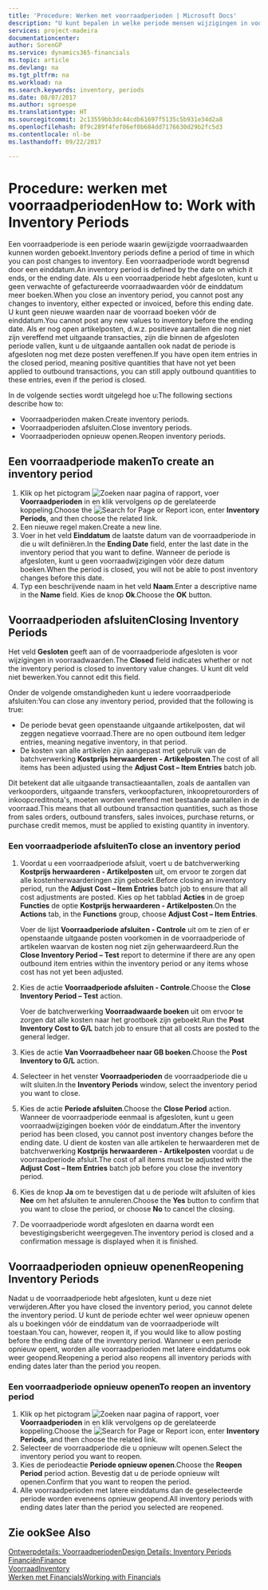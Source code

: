 ```yaml
---
title: 'Procedure: Werken met voorraadperioden | Microsoft Docs'
description: "U kunt bepalen in welke periode mensen wijzigingen in voorraad kunnen boeken door voorraadperioden te definiëren."
services: project-madeira
documentationcenter: 
author: SorenGP
ms.service: dynamics365-financials
ms.topic: article
ms.devlang: na
ms.tgt_pltfrm: na
ms.workload: na
ms.search.keywords: inventory, periods
ms.date: 08/07/2017
ms.author: sgroespe
ms.translationtype: HT
ms.sourcegitcommit: 2c13559bb3dc44cdb61697f5135c5b931e34d2a8
ms.openlocfilehash: 8f9c289f4fef06ef0b684dd7176630d29b2fc5d3
ms.contentlocale: nl-be
ms.lasthandoff: 09/22/2017

---
```

# <a name="how-to-work-with-inventory-periods"></a><span data-ttu-id="6a81a-103">Procedure: werken met voorraadperioden</span><span class="sxs-lookup"><span data-stu-id="6a81a-103">How to: Work with Inventory Periods</span></span>
<span data-ttu-id="6a81a-104">Een voorraadperiode is een periode waarin gewijzigde voorraadwaarden kunnen worden geboekt.</span><span class="sxs-lookup"><span data-stu-id="6a81a-104">Inventory periods define a period of time in which you can post changes to inventory.</span></span> <span data-ttu-id="6a81a-105">Een voorraadperiode wordt begrensd door een einddatum.</span><span class="sxs-lookup"><span data-stu-id="6a81a-105">An inventory period is defined by the date on which it ends, or the ending date.</span></span> <span data-ttu-id="6a81a-106">Als u een voorraadperiode hebt afgesloten, kunt u geen verwachte of gefactureerde voorraadwaarden vóór de einddatum meer boeken.</span><span class="sxs-lookup"><span data-stu-id="6a81a-106">When you close an inventory period, you cannot post any changes to inventory, either expected or invoiced, before this ending date.</span></span> <span data-ttu-id="6a81a-107">U kunt geen nieuwe waarden naar de voorraad boeken vóór de einddatum.</span><span class="sxs-lookup"><span data-stu-id="6a81a-107">You cannot post any new values to inventory before the ending date.</span></span> <span data-ttu-id="6a81a-108">Als er nog open artikelposten, d.w.z. positieve aantallen die nog niet zijn vereffend met uitgaande transacties, zijn die binnen de afgesloten periode vallen, kunt u de uitgaande aantallen ook nadat de periode is afgesloten nog met deze posten vereffenen.</span><span class="sxs-lookup"><span data-stu-id="6a81a-108">If you have open item entries in the closed period, meaning positive quantities that have not yet been applied to outbound transactions, you can still apply outbound quantities to these entries, even if the period is closed.</span></span>  

<span data-ttu-id="6a81a-109">In de volgende secties wordt uitgelegd hoe u:</span><span class="sxs-lookup"><span data-stu-id="6a81a-109">The following sections describe how to:</span></span>  

* <span data-ttu-id="6a81a-110">Voorraadperioden maken.</span><span class="sxs-lookup"><span data-stu-id="6a81a-110">Create inventory periods.</span></span>  
* <span data-ttu-id="6a81a-111">Voorraadperioden afsluiten.</span><span class="sxs-lookup"><span data-stu-id="6a81a-111">Close inventory periods.</span></span>  
* <span data-ttu-id="6a81a-112">Voorraadperioden opnieuw openen.</span><span class="sxs-lookup"><span data-stu-id="6a81a-112">Reopen inventory periods.</span></span>  

## <a name="to-create-an-inventory-period"></a><span data-ttu-id="6a81a-113">Een voorraadperiode maken</span><span class="sxs-lookup"><span data-stu-id="6a81a-113">To create an inventory period</span></span>  
1. <span data-ttu-id="6a81a-114">Klik op het pictogram ![Zoeken naar pagina of rapport](media/ui-search/search_small.png "pictogram Zoeken naar pagina of rapport"), voer **Voorraadperioden** in en klik vervolgens op de gerelateerde koppeling.</span><span class="sxs-lookup"><span data-stu-id="6a81a-114">Choose the ![Search for Page or Report](media/ui-search/search_small.png "Search for Page or Report icon") icon, enter **Inventory Periods**, and then choose the related link.</span></span>  
2. <span data-ttu-id="6a81a-115">Een nieuwe regel maken.</span><span class="sxs-lookup"><span data-stu-id="6a81a-115">Create a new line.</span></span>  
3. <span data-ttu-id="6a81a-116">Voer in het veld **Einddatum** de laatste datum van de voorraadperiode in die u wilt definiëren.</span><span class="sxs-lookup"><span data-stu-id="6a81a-116">In the **Ending Date** field, enter the last date in the inventory period that you want to define.</span></span> <span data-ttu-id="6a81a-117">Wanneer de periode is afgesloten, kunt u geen voorraadwijzigingen vóór deze datum boeken.</span><span class="sxs-lookup"><span data-stu-id="6a81a-117">When the period is closed, you will not be able to post inventory changes before this date.</span></span>  
4. <span data-ttu-id="6a81a-118">Typ een beschrijvende naam in het veld **Naam**.</span><span class="sxs-lookup"><span data-stu-id="6a81a-118">Enter a descriptive name in the **Name** field.</span></span> <span data-ttu-id="6a81a-119">Kies de knop **Ok**.</span><span class="sxs-lookup"><span data-stu-id="6a81a-119">Choose the **OK** button.</span></span>  

## <a name="closing-inventory-periods"></a><span data-ttu-id="6a81a-120">Voorraadperioden afsluiten</span><span class="sxs-lookup"><span data-stu-id="6a81a-120">Closing Inventory Periods</span></span>  
<span data-ttu-id="6a81a-121">Het veld **Gesloten** geeft aan of de voorraadperiode afgesloten is voor wijzigingen in voorraadwaarden.</span><span class="sxs-lookup"><span data-stu-id="6a81a-121">The **Closed** field indicates whether or not the inventory period is closed to inventory value changes.</span></span> <span data-ttu-id="6a81a-122">U kunt dit veld niet bewerken.</span><span class="sxs-lookup"><span data-stu-id="6a81a-122">You cannot edit this field.</span></span>  

<span data-ttu-id="6a81a-123">Onder de volgende omstandigheden kunt u iedere voorraadperiode afsluiten:</span><span class="sxs-lookup"><span data-stu-id="6a81a-123">You can close any inventory period, provided that the following is true:</span></span>  

* <span data-ttu-id="6a81a-124">De periode bevat geen openstaande uitgaande artikelposten, dat wil zeggen negatieve voorraad.</span><span class="sxs-lookup"><span data-stu-id="6a81a-124">There are no open outbound item ledger entries, meaning negative inventory, in that period.</span></span>  
* <span data-ttu-id="6a81a-125">De kosten van alle artikelen zijn aangepast met gebruik van de batchverwerking **Kostprijs herwaarderen - Artikelposten**.</span><span class="sxs-lookup"><span data-stu-id="6a81a-125">The cost of all items has been adjusted using the **Adjust Cost – Item Entries** batch job.</span></span>  

<span data-ttu-id="6a81a-126">Dit betekent dat alle uitgaande transactieaantallen, zoals de aantallen van verkooporders, uitgaande transfers, verkoopfacturen, inkoopretourorders of inkoopcreditnota's, moeten worden vereffend met bestaande aantallen in de voorraad.</span><span class="sxs-lookup"><span data-stu-id="6a81a-126">This means that all outbound transaction quantities, such as those from sales orders, outbound transfers, sales invoices, purchase returns, or purchase credit memos, must be applied to existing quantity in inventory.</span></span>  

### <a name="to-close-an-inventory-period"></a><span data-ttu-id="6a81a-127">Een voorraadperiode afsluiten</span><span class="sxs-lookup"><span data-stu-id="6a81a-127">To close an inventory period</span></span>  
1. <span data-ttu-id="6a81a-128">Voordat u een voorraadperiode afsluit, voert u de batchverwerking **Kostprijs herwaarderen - Artikelposten** uit, om ervoor te zorgen dat alle kostenherwaarderingen zijn geboekt.</span><span class="sxs-lookup"><span data-stu-id="6a81a-128">Before closing an inventory period, run the **Adjust Cost – Item Entries** batch job to ensure that all cost adjustments are posted.</span></span> <span data-ttu-id="6a81a-129">Kies op het tabblad **Acties** in de groep **Functies** de optie **Kostprijs herwaarderen - Artikelposten**.</span><span class="sxs-lookup"><span data-stu-id="6a81a-129">On the **Actions** tab, in the **Functions** group, choose **Adjust Cost – Item Entries**.</span></span>  

     <span data-ttu-id="6a81a-130">Voer de lijst **Voorraadperiode afsluiten - Controle** uit om te zien of er openstaande uitgaande posten voorkomen in de voorraadperiode of artikelen waarvan de kosten nog niet zijn geherwaardeerd.</span><span class="sxs-lookup"><span data-stu-id="6a81a-130">Run the **Close Inventory Period – Test** report to determine if there are any open outbound item entries within the inventory period or any items whose cost has not yet been adjusted.</span></span>  
2. <span data-ttu-id="6a81a-131">Kies de actie **Voorraadperiode afsluiten - Controle**.</span><span class="sxs-lookup"><span data-stu-id="6a81a-131">Choose the **Close Inventory Period – Test** action.</span></span>  

     <span data-ttu-id="6a81a-132">Voer de batchverwerking **Voorraadwaarde boeken** uit om ervoor te zorgen dat alle kosten naar het grootboek zijn geboekt.</span><span class="sxs-lookup"><span data-stu-id="6a81a-132">Run the **Post Inventory Cost to G/L** batch job to ensure that all costs are posted to the general ledger.</span></span>  
3. <span data-ttu-id="6a81a-133">Kies de actie **Van Voorraadbeheer naar GB boeken**.</span><span class="sxs-lookup"><span data-stu-id="6a81a-133">Choose the **Post Inventory to G/L** action.</span></span>  
4. <span data-ttu-id="6a81a-134">Selecteer in het venster **Voorraadperioden** de voorraadperiode die u wilt sluiten.</span><span class="sxs-lookup"><span data-stu-id="6a81a-134">In the **Inventory Periods** window, select the inventory period you want to close.</span></span>  
5. <span data-ttu-id="6a81a-135">Kies de actie **Periode afsluiten**.</span><span class="sxs-lookup"><span data-stu-id="6a81a-135">Choose the **Close Period** action.</span></span> <span data-ttu-id="6a81a-136">Wanneer de voorraadperiode eenmaal is afgesloten, kunt u geen voorraadwijzigingen boeken vóór de einddatum.</span><span class="sxs-lookup"><span data-stu-id="6a81a-136">After the inventory period has been closed, you cannot post inventory changes before the ending date.</span></span> <span data-ttu-id="6a81a-137">U dient de kosten van alle artikelen te herwaarderen met de batchverwerking **Kostprijs herwaarderen - Artikelposten** voordat u de voorraadperiode afsluit.</span><span class="sxs-lookup"><span data-stu-id="6a81a-137">The cost of all items must be adjusted with the **Adjust Cost – Item Entries** batch job before you close the inventory period.</span></span>  
6. <span data-ttu-id="6a81a-138">Kies de knop **Ja** om te bevestigen dat u de periode wilt afsluiten of kies **Nee** om het afsluiten te annuleren.</span><span class="sxs-lookup"><span data-stu-id="6a81a-138">Choose the **Yes** button to confirm that you want to close the period, or choose **No** to cancel the closing.</span></span>  
7. <span data-ttu-id="6a81a-139">De voorraadperiode wordt afgesloten en daarna wordt een bevestigingsbericht weergegeven.</span><span class="sxs-lookup"><span data-stu-id="6a81a-139">The inventory period is closed and a confirmation message is displayed when it is finished.</span></span>  

## <a name="reopening-inventory-periods"></a><span data-ttu-id="6a81a-140">Voorraadperioden opnieuw openen</span><span class="sxs-lookup"><span data-stu-id="6a81a-140">Reopening Inventory Periods</span></span>  
<span data-ttu-id="6a81a-141">Nadat u de voorraadperiode hebt afgesloten, kunt u deze niet verwijderen.</span><span class="sxs-lookup"><span data-stu-id="6a81a-141">After you have closed the inventory period, you cannot delete the inventory period.</span></span> <span data-ttu-id="6a81a-142">U kunt de periode echter wel weer opnieuw openen als u boekingen vóór de einddatum van de voorraadperiode wilt toestaan.</span><span class="sxs-lookup"><span data-stu-id="6a81a-142">You can, however, reopen it, if you would like to allow posting before the ending date of the inventory period.</span></span> <span data-ttu-id="6a81a-143">Wanneer u een periode opnieuw opent, worden alle voorraadperioden met latere einddatums ook weer geopend.</span><span class="sxs-lookup"><span data-stu-id="6a81a-143">Reopening a period also reopens all inventory periods with ending dates later than the period you reopen.</span></span>  

### <a name="to-reopen-an-inventory-period"></a><span data-ttu-id="6a81a-144">Een voorraadperiode opnieuw openen</span><span class="sxs-lookup"><span data-stu-id="6a81a-144">To reopen an inventory period</span></span>  
1. <span data-ttu-id="6a81a-145">Klik op het pictogram ![Zoeken naar pagina of rapport](media/ui-search/search_small.png "pictogram Zoeken naar pagina of rapport"), voer **Voorraadperioden** in en klik vervolgens op de gerelateerde koppeling.</span><span class="sxs-lookup"><span data-stu-id="6a81a-145">Choose the ![Search for Page or Report](media/ui-search/search_small.png "Search for Page or Report icon") icon, enter **Inventory Periods**, and then choose the related link.</span></span>  
2. <span data-ttu-id="6a81a-146">Selecteer de voorraadperiode die u opnieuw wilt openen.</span><span class="sxs-lookup"><span data-stu-id="6a81a-146">Select the inventory period you want to reopen.</span></span>  
3. <span data-ttu-id="6a81a-147">Kies de periodeactie **Periode opnieuw openen**.</span><span class="sxs-lookup"><span data-stu-id="6a81a-147">Choose the **Reopen Period** period action.</span></span> <span data-ttu-id="6a81a-148">Bevestig dat u de periode opnieuw wilt openen.</span><span class="sxs-lookup"><span data-stu-id="6a81a-148">Confirm that you want to reopen the period.</span></span>  
4. <span data-ttu-id="6a81a-149">Alle voorraadperioden met latere einddatums dan de geselecteerde periode worden eveneens opnieuw geopend.</span><span class="sxs-lookup"><span data-stu-id="6a81a-149">All inventory periods with ending dates later than the period you selected are reopened.</span></span>  

## <a name="see-also"></a><span data-ttu-id="6a81a-150">Zie ook</span><span class="sxs-lookup"><span data-stu-id="6a81a-150">See Also</span></span>  
[<span data-ttu-id="6a81a-151">Ontwerpdetails: Voorraadperioden</span><span class="sxs-lookup"><span data-stu-id="6a81a-151">Design Details: Inventory Periods</span></span>](design-details-inventory-periods.md)  
[<span data-ttu-id="6a81a-152">Financiën</span><span class="sxs-lookup"><span data-stu-id="6a81a-152">Finance</span></span>](finance.md)  
[<span data-ttu-id="6a81a-153">Voorraad</span><span class="sxs-lookup"><span data-stu-id="6a81a-153">Inventory</span></span>](inventory-manage-inventory.md)  
[<span data-ttu-id="6a81a-154">Werken met Financials</span><span class="sxs-lookup"><span data-stu-id="6a81a-154">Working with Financials</span></span>](ui-work-product.md)

